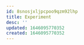 ```yaml
---
id: 8snosjxljpcpoo9qzm92lhp
title: Experiment
desc: ''
updated: 1646095770352
created: 1646095770352
---
```


